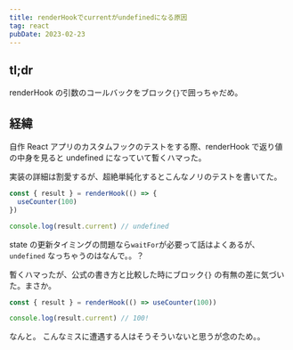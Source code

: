 ```yaml
---
title: renderHookでcurrentがundefinedになる原因
tag: react
pubDate: 2023-02-23
---
```


## tl;dr

renderHook の引数のコールバックをブロック`{}`で囲っちゃだめ。

## 経緯

自作 React アプリのカスタムフックのテストをする際、renderHook で返り値の中身を見ると undefined になっていて暫くハマった。

実装の詳細は割愛するが、超絶単純化するとこんなノリのテストを書いてた。

```js
const { result } = renderHook(() => {
  useCounter(100)
})

console.log(result.current) // undefined
```

state の更新タイミングの問題なら`waitFor`が必要って話はよくあるが、`undefined` なっちゃうのはなんで。。？

暫くハマったが、公式の書き方と比較した時にブロック`{}` の有無の差に気づいた。まさか。

```js
const { result } = renderHook(() => useCounter(100))

console.log(result.current) // 100!
```

なんと。
こんなミスに遭遇する人はそうそういないと思うが念のため。。
